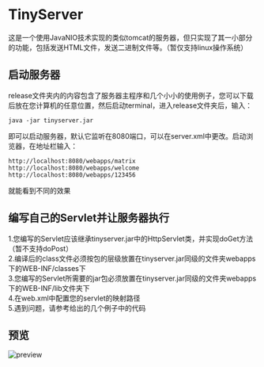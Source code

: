# TinyServer
这是一个使用JavaNIO技术实现的类似tomcat的服务器，但只实现了其一小部分的功能，包括发送HTML文件，发送二进制文件等。（暂仅支持linux操作系统）
## 启动服务器
release文件夹内的内容包含了服务器主程序和几个小小的使用例子，您可以下载后放在您计算机的任意位置，然后启动terminal，进入release文件夹后，输入：
```
java -jar tinyserver.jar
```
即可以启动服务器，默认它监听在8080端口，可以在server.xml中更改。启动浏览器，在地址栏输入：
```
http://localhost:8080/webapps/matrix
http://localhost:8080/webapps/welcome
http://localhost:8080/webapps/123456
```
就能看到不同的效果
## 编写自己的Servlet并让服务器执行
1.您编写的Servlet应该继承tinyserver.jar中的HttpServlet类，并实现doGet方法（暂不支持doPost）</br>
2.编译后的class文件必须按包的层级放置在tinyserver.jar同级的文件夹webapps下的WEB-INF/classes下</br>
3.您编写的Servlet所需要的jar包必须放置在tinyserver.jar同级的文件夹webapps下的WEB-INF/lib文件夹下</br>
4.在web.xml中配置您的servlet的映射路径</br>
5.遇到问题，请参考给出的几个例子中的代码</br>
## 预览
![preview](preview.jpg)
